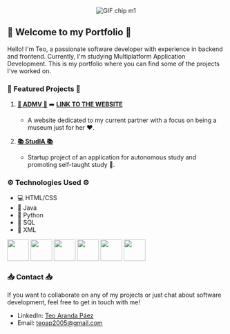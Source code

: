 <p align="center"><img src="https://store.micronetbolivia.com/images/chipM1.gif" alt="GIF chip m1"></p>

## 🚀 Welcome to my Portfolio 🚀

Hello! I'm Teo, a passionate software developer with experience in backend and frontend. Currently, I'm studying Multiplatform Application Development. This is my portfolio where you can find some of the projects I've worked on.

### 🌟 Featured Projects 🌟

1. **[💌 ADMV 💌](https://github.com/teoaranda/admv)** ➡️ **[LINK TO THE WEBSITE](https://teoaranda.github.io/admv/)**
   - A website dedicated to my current partner with a focus on being a museum just for her ❤️.

2. **[📚 StudIA 📚](https://github.com/teoaranda/StudIA)**
   - Startup project of an application for autonomous study and promoting self-taught study 🧠.

### ⚙️ Technologies Used ⚙️

- 💻 HTML/CSS
- 🚀 Java
- 🐍 Python
- 🧰 SQL
- 📜 XML

<img src="https://cdn-icons-png.flaticon.com/512/732/732212.png" width="50" heigth="50">   <img src="https://upload.wikimedia.org/wikipedia/commons/thumb/6/62/CSS3_logo.svg/800px-CSS3_logo.svg.png" width="50" heigth="50">   <img src="https://brandslogos.com/wp-content/uploads/thumbs/java-logo-vector-1.svg" width="50" heigth="50">   <img src="https://upload.wikimedia.org/wikipedia/commons/thumb/c/c3/Python-logo-notext.svg/1869px-Python-logo-notext.svg.png" width="50" heigth="50">     <img src="https://static-00.iconduck.com/assets.00/sql-database-generic-icon-1521x2048-d0vdpxpg.png" width="50" heigth="50">     <img src="https://www.psdevwiki.com/vita/images/f/fb/Xml-logo.png" width="50" heigth="50">


### 📥 Contact 📥

If you want to collaborate on any of my projects or just chat about software development, feel free to get in touch with me!

- LinkedIn: [Teo Aranda Páez](https://www.linkedin.com/feed/)
- Email: [teoap2005@gmail.com](mailto:teoap2005@gmail.com)
